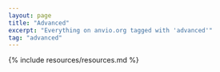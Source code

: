 ```yaml
---
layout: page
title: "Advanced"
excerpt: "Everything on anvio.org tagged with 'advanced'"
tag: "advanced"
---
```


{% include resources/resources.md %}
